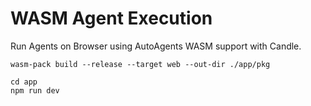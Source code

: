 # WASM Agent Execution

Run Agents on Browser using AutoAgents WASM support with Candle.

```shell
wasm-pack build --release --target web --out-dir ./app/pkg
```

```shell
cd app
npm run dev
```
